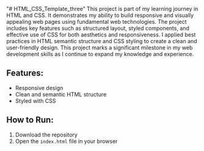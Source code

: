 "# HTML_CSS_Template_three" 
This project is part of my learning journey in HTML and CSS. It demonstrates my ability to build responsive and visually appealing web pages using fundamental web technologies. The project includes key features such as structured layout, styled components, and effective use of CSS for both aesthetics and responsiveness. I applied best practices in HTML semantic structure and CSS styling to create a clean and user-friendly design. This project marks a significant milestone in my web development skills as I continue to expand my knowledge and experience.
## Features:
- Responsive design
- Clean and semantic HTML structure
- Styled with CSS

## How to Run:
1. Download the repository
2. Open the `index.html` file in your browser
